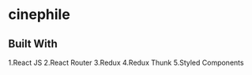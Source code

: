 # cinephile

## Built With

 1.React JS
 2.React Router
 3.Redux
 4.Redux Thunk
 5.Styled Components
